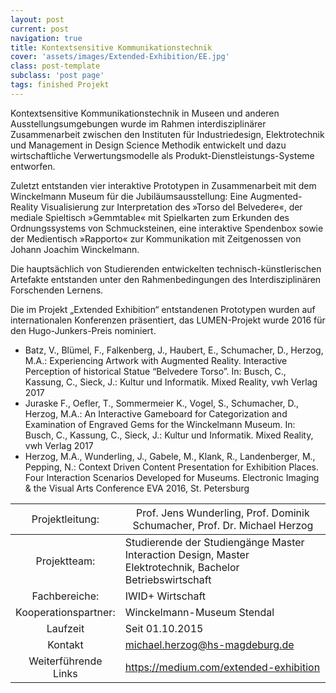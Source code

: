 ```yaml
---
layout: post
current: post
navigation: true
title: Kontextsensitive Kommunikationstechnik
cover: 'assets/images/Extended-Exhibition/EE.jpg'
class: post-template
subclass: 'post page'
tags: finished Projekt
---
```


Kontextsensitive Kommunikationstechnik in Museen und anderen Ausstellungsumgebungen wurde im Rahmen interdisziplinärer Zusammenarbeit zwischen den Instituten für Industriedesign, Elektrotechnik und Management in Design Science Methodik entwickelt und dazu wirtschaftliche Verwertungsmodelle als Produkt-Dienstleistungs-Systeme entworfen.

Zuletzt entstanden vier interaktive Prototypen in Zusammenarbeit mit dem Winckelmann Museum für die Jubiläumsausstellung: Eine Augmented-Reality Visualisierung zur Interpretation des »Torso del Belvedere«, der mediale Spieltisch »Gemmtable« mit Spielkarten zum Erkunden des Ordnungssystems von Schmucksteinen, eine interaktive Spendenbox sowie der Medientisch »Rapporto« zur Kommunikation mit Zeitgenossen von Johann Joachim Winckelmann.

Die hauptsächlich von Studierenden entwickelten technisch-künstlerischen Artefakte entstanden unter den Rahmenbedingungen des Interdisziplinären Forschenden Lernens.

Die im Projekt „Extended Exhibition“ entstandenen Prototypen wurden auf internationalen Konferenzen präsentiert, das LUMEN-Projekt wurde 2016 für den Hugo-Junkers-Preis nominiert.

- Batz, V., Blümel, F., Falkenberg, J., Haubert, E., Schumacher, D., Herzog, M.A.: Experiencing Artwork with Augmented Reality. Interactive Perception of historical Statue “Belvedere Torso”. In: Busch, C., Kassung, C., Sieck, J.: Kultur und Informatik. Mixed Reality, vwh Verlag 2017
- Juraske F., Oefler, T., Sommermeier K., Vogel, S., Schumacher, D., Herzog, M.A.: An Interactive Gameboard for Categorization and Examination of Engraved Gems for the Winckelmann Museum. In: Busch, C., Kassung, C., Sieck, J.: Kultur und Informatik. Mixed Reality, vwh Verlag 2017
- Herzog, M.A., Wunderling, J., Gabele, M., Klank, R., Landenberger, M., Pepping, N.: Context Driven Content Presentation for Exhibition Places. Four Interaction Scenarios Developed for Museums. Electronic Imaging & the Visual Arts Conference EVA 2016, St. Petersburg


| <span style="font-weight: normal">Projektleitung: </span>| <span style="font-weight: normal">Prof. Jens Wunderling, Prof. Dominik Schumacher, Prof. Dr. Michael Herzog</span> |
|:-:|---|
|  Projektteam: | Studierende der Studiengänge Master Interaction Design, Master Elektrotechnik, Bachelor Betriebswirtschaft  |
| Fachbereiche: | IWID+ Wirtschaft  |
| Kooperationspartner: | Winckelmann-Museum Stendal |
| Laufzeit | Seit 01.10.2015 |
| Kontakt | michael.herzog@hs-magdeburg.de |
| Weiterführende Links | https://medium.com/extended-exhibition |
